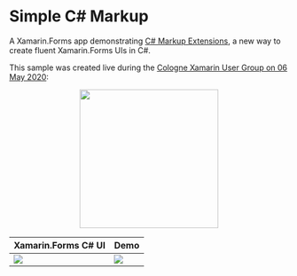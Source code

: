 # Simple C# Markup
 A Xamarin.Forms app demonstrating [C# Markup Extensions](https://docs.microsoft.com/xamarin/xamarin-forms/user-interface/csharp-markup/?WT.mc_id=simpleCSharpMarkup-github-bramin), a new way to create fluent Xamarin.Forms UIs in C#.
 
This sample was created live during the [Cologne Xamarin User Group on 06 May 2020](https://codetraveler.io/cologne-csharp-ui/):

<p align="center">
  <a href="https://technicalvideosstorage.blob.core.windows.net/asset-8862204e-cf59-49a9-8fcc-19947a615b92/Creating%20Xamarin.Forms%20UIs%20in%20CS_1920x1080_AACAudio_835.mp4?sv=2017-04-17&sr=c&si=3c14fab8-304f-4714-b1c1-28e275842720&sig=gCuUeTCylV23htsnt94WgFeZGCdPek8ZvB5z2NTYfhs%3D&st=2020-05-06T20%3A32%3A31Z&se=2120-05-06T20%3A32%3A31Z">
    <img src="https://user-images.githubusercontent.com/13558917/81225769-a12e6b00-8f9e-11ea-8913-db43c39ddf12.png" height="250"/> 
 </a>
</p>
 
| Xamarin.Forms C# UI | Demo |
| ------------------- | ---- |
| ![](https://user-images.githubusercontent.com/13558917/81222746-a50bbe80-8f99-11ea-9501-cc794421f9c8.png) | ![](https://user-images.githubusercontent.com/13558917/81223065-3844f400-8f9a-11ea-9947-db339ba7e86d.gif) |
